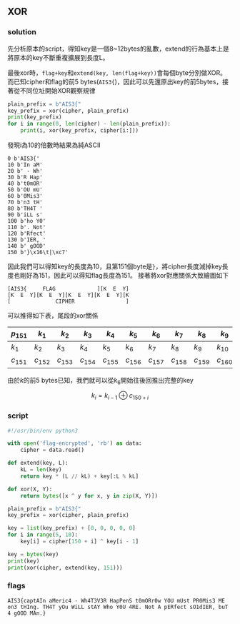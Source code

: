 ## XOR
### solution
先分析原本的script，得知key是一個8~12bytes的亂數，extend的行為基本上是將原本的key不斷重複擴展到長度L。

最後xor時，`flag+key`和`extend(key, len(flag+key))`會每個byte分別做XOR。而已知cipher和flag的前5 bytes(`AIS3{`)，因此可以先還原出key的前5bytes，接著從不同位址開始XOR觀察規律
```python
plain_prefix = b"AIS3{"
key_prefix = xor(cipher, plain_prefix)
print(key_prefix)
for i in range(0, len(cipher) - len(plain_prefix)):
    print(i, xor(key_prefix, cipher[i:]))
```
發現i為10的倍數時結果為純ASCII
```
0 b'AIS3{'
10 b'In aM'
20 b' - Wh'
30 b'R Hap'
40 b't0mOR'
50 b'OU mU'
60 b'0Mis3'
70 b'n3 tH'
80 b'TH4T '
90 b'iLL s'
100 b'ho Y0'
110 b'. Not'
120 b'Rfect'
130 b'IER, '
140 b' gOOD'
150 b'}\x16\t|\xc7'
```
因此我們可以得知key的長度為10，且第151個byte是`}`，將cipher長度減掉key長度也剛好為151，因此可以得知flag長度為151。
接著將xor對應關係大致繪圖如下
```
[AIS3{     FLAG             ][K  E  Y]
[K  E  Y][K  E  Y][K  E  Y][K  E  Y][K
[              CIPHER                ]
```
可以推得如下表，尾段的xor關係

| $p_{151}$| $k_{1}$ | $k_{2}$ | $k_{3}$ | $k_{4}$ | $k_{5}$ | $k_{6}$ | $k_{7}$ | $k_{8}$ | $k_{9}$ | $k_{10}$ |
|-|-|-|-|-|-|-|-|-|-|-|
| $k_{1}$| $k_{2}$ | $k_{3}$ | $k_{4}$ | $k_{5}$ | $k_{6}$ | $k_{7}$ | $k_{8}$ | $k_{9}$ | $k_{10}$ | $k_{1}$ |
| $c_{151}$ | $c_{152}$ | $c_{153}$ | $c_{154}$ | $c_{155}$ | $c_{156}$ | $c_{157}$ | $c_{158}$ | $c_{159}$ | $c_{160}$ | $c_{161}$ |
由於$k$的前5 bytes已知，我們就可以從$k_6$開始往後回推出完整的key

$$ k_i = k_{i-1} \oplus c_{150+i} $$

### script
```python
#!/usr/bin/env python3

with open('flag-encrypted', 'rb') as data:
    cipher = data.read()

def extend(key, L):
    kL = len(key)
    return key * (L // kL) + key[:L % kL]

def xor(X, Y):
    return bytes([x ^ y for x, y in zip(X, Y)])

plain_prefix = b"AIS3{"
key_prefix = xor(cipher, plain_prefix)

key = list(key_prefix) + [0, 0, 0, 0, 0]
for i in range(5, 10):
    key[i] = cipher[150 + i] ^ key[i - 1]

key = bytes(key)
print(key)
print(xor(cipher, extend(key, 151)))
```
### flags
```
AIS3{captAIn aMeric4 - Wh4T3V3R HapPenS t0mORr0w YOU mUst PR0Mis3 ME on3 tHIng. TH4T yOu WiLL stAY Who Y0U 4RE. Not A pERfect sO1dIER, buT 4 gOOD MAn.}
```
